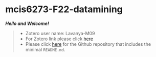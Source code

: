 # mcis6273-F22-datamining

***Hello and Welcome!***
> - Zotero user name: Lavanya-M09
> - For Zotero link please click [here](https://www.zotero.org/lavanya-m09)
> - Please click [here](https://github.com/Lavanya-M09/mcis6273-F22-datamining/blob/main/README.md) for the Github repository that includes the minimal `README.md`.
